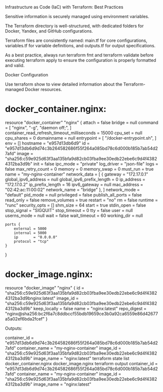Infrastructure as Code (IaC) with Terraform: Best Practices

Sensitive information is securely managed using environment variables.

The Terraform directory is well-structured, with dedicated folders for Docker, Yandex, and GitHub configurations.

Terraform files are consistently named: main.tf for core configurations, variables.tf for variable definitions, and outputs.tf for output specifications.

As a best practice, always run terraform fmt and terraform validate before executing terraform apply to ensure the configuration is properly formatted and valid.

Docker Configuration

Use terraform show to view detailed information about the Terraform-managed Docker resources.
# docker_container.nginx:
resource "docker_container" "nginx" {
    attach                                      = false
    bridge                                      = null
    command                                     = [
        "nginx",
        "-g",
        "daemon off;",
    ]
    container_read_refresh_timeout_milliseconds = 15000
    cpu_set                                     = null
    cpu_shares                                  = 0
    domainname                                  = null
    entrypoint                                  = [
        "/docker-entrypoint.sh",
    ]
    env                                         = []
    hostname                                    = "e957d13db6d9"
    id                                          = "e957d13db6d9d74c3b264582686f55f264a085bd78c6d000b185b7ab54d27afd"
    image                                       = "sha256:c59e925d63f3aa135bfa9d82cb03fba9ee30edb22ebe6c9d4f43824312ba3d9b"
    init                                        = false
    ipc_mode                                    = "private"
    log_driver                                  = "json-file"
    logs                                        = false
    max_retry_count                             = 0
    memory                                      = 0
    memory_swap                                 = 0
    must_run                                    = true
    name                                        = "my-nginx-container"
    network_data                                = [
        {
            gateway                   = "172.17.0.1"
            global_ipv6_address       = null
            global_ipv6_prefix_length = 0
            ip_address                = "172.17.0.2"
            ip_prefix_length          = 16
            ipv6_gateway              = null
            mac_address               = "02:42:ac:11:00:02"
            network_name              = "bridge"
        },
    ]
    network_mode                                = "default"
    pid_mode                                    = null
    privileged                                  = false
    publish_all_ports                           = false
    read_only                                   = false
    remove_volumes                              = true
    restart                                     = "no"
    rm                                          = false
    runtime                                     = "runc"
    security_opts                               = []
    shm_size                                    = 64
    start                                       = true
    stdin_open                                  = false
    stop_signal                                 = "SIGQUIT"
    stop_timeout                                = 0
    tty                                         = false
    user                                        = null
    userns_mode                                 = null
    wait                                        = false
    wait_timeout                                = 60
    working_dir                                 = null

    ports {
        external = 5000
        internal = 5000
        ip       = "0.0.0.0"
        protocol = "tcp"
    }
}

# docker_image.nginx:
resource "docker_image" "nginx" {
    id           = "sha256:c59e925d63f3aa135bfa9d82cb03fba9ee30edb22ebe6c9d4f43824312ba3d9bnginx:latest"
    image_id     = "sha256:c59e925d63f3aa135bfa9d82cb03fba9ee30edb22ebe6c9d4f43824312ba3d9b"
    keep_locally = false
    name         = "nginx:latest"
    repo_digest  = "nginx@sha256:bc2f6a7c8ddbccf55bdb19659ce3b0a92ca6559e86d42677a5a02ef6bda2fcef"
}


Outputs:

container_id = "e957d13db6d9d74c3b264582686f55f264a085bd78c6d000b185b7ab54d27afd"
container_name = "my-nginx-container"
image_id = "sha256:c59e925d63f3aa135bfa9d82cb03fba9ee30edb22ebe6c9d4f43824312ba3d9b"
image_name = "nginx:latest"
terraform state list
docker_container.nginx
docker_image.nginx
terraform output
container_id = "e957d13db6d9d74c3b264582686f55f264a085bd78c6d000b185b7ab54d27afd"
container_name = "my-nginx-container"
image_id = "sha256:c59e925d63f3aa135bfa9d82cb03fba9ee30edb22ebe6c9d4f43824312ba3d9b"
image_name = "nginx:latest"